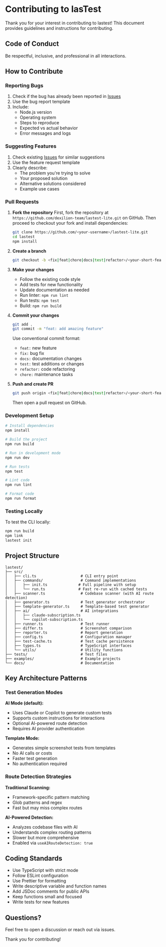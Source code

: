 # Contributing to lasTest

Thank you for your interest in contributing to lastest! This document provides guidelines and instructions for contributing.

## Code of Conduct

Be respectful, inclusive, and professional in all interactions.

## How to Contribute

### Reporting Bugs

1. Check if the bug has already been reported in [Issues](https://github.com/dexilion-team/lastest-lite/issues)
2. Use the bug report template
3. Include:
   - Node.js version
   - Operating system
   - Steps to reproduce
   - Expected vs actual behavior
   - Error messages and logs

### Suggesting Features

1. Check existing [Issues](https://github.com/dexilion-team/lastest-lite/issues) for similar suggestions
2. Use the feature request template
3. Clearly describe:
   - The problem you're trying to solve
   - Your proposed solution
   - Alternative solutions considered
   - Example use cases

### Pull Requests

1. **Fork the repository**
   First, fork the repository at `https://github.com/dexilion-team/lastest-lite.git` on GitHub. Then proceed to checkout your fork and install dependencies:

   ```bash
   git clone https://github.com/<your-username>/lastest-lite.git
   cd lastest
   npm install
   ```

2. **Create a branch**
   ```bash
   git checkout -b <fix|feat|chore|docs|test|refactor>/<your-short-feature-name>
   ```

3. **Make your changes**
   - Follow the existing code style
   - Add tests for new functionality
   - Update documentation as needed
   - Run linter: `npm run lint`
   - Run tests: `npm test`
   - Build: `npm run build`

4. **Commit your changes**
   ```bash
   git add .
   git commit -m "feat: add amazing feature"
   ```

   Use conventional commit format:
   - `feat:` new feature
   - `fix:` bug fix
   - `docs:` documentation changes
   - `test:` test additions or changes
   - `refactor:` code refactoring
   - `chore:` maintenance tasks

5. **Push and create PR**
   ```bash
   git push origin <fix|feat|chore|docs|test|refactor>/<your-short-feature-name>
   ```
   Then open a pull request on GitHub.

### Development Setup

```bash
# Install dependencies
npm install

# Build the project
npm run build

# Run in development mode
npm run dev

# Run tests
npm test

# Lint code
npm run lint

# Format code
npm run format
```

### Testing Locally

To test the CLI locally:

```bash
npm run build
npm link
lastest init
```

## Project Structure

```
lastest/
├── src/
│   ├── cli.ts                    # CLI entry point
│   ├── commands/                 # Command implementations
│   │   ├── init.ts              # Full pipeline with setup
│   │   └── run.ts               # Fast re-run with cached tests
│   ├── scanner.ts                # Codebase scanner (with AI route detection)
│   ├── generator.ts              # Test generator orchestrator
│   ├── template-generator.ts     # Template-based test generator
│   ├── ai/                       # AI integrations
│   │   ├── claude-subscription.ts
│   │   └── copilot-subscription.ts
│   ├── runner.ts                 # Test runner
│   ├── differ.ts                 # Screenshot comparison
│   ├── reporter.ts               # Report generation
│   ├── config.ts                 # Configuration manager
│   ├── test-cache.ts             # Test cache persistence
│   ├── types.ts                  # TypeScript interfaces
│   └── utils/                    # Utility functions
├── tests/                        # Test files
├── examples/                     # Example projects
└── docs/                         # Documentation
```

## Key Architecture Patterns

### Test Generation Modes

**AI Mode (default):**
- Uses Claude or Copilot to generate custom tests
- Supports custom instructions for interactions
- Optional AI-powered route detection
- Requires AI provider authentication

**Template Mode:**
- Generates simple screenshot tests from templates
- No AI calls or costs
- Faster test generation
- No authentication required

### Route Detection Strategies

**Traditional Scanning:**
- Framework-specific pattern matching
- Glob patterns and regex
- Fast but may miss complex routes

**AI-Powered Detection:**
- Analyzes codebase files with AI
- Understands complex routing patterns
- Slower but more comprehensive
- Enabled via `useAIRouteDetection: true`

## Coding Standards

- Use TypeScript with strict mode
- Follow ESLint configuration
- Use Prettier for formatting
- Write descriptive variable and function names
- Add JSDoc comments for public APIs
- Keep functions small and focused
- Write tests for new features

## Questions?

Feel free to open a discussion or reach out via issues.

Thank you for contributing!
